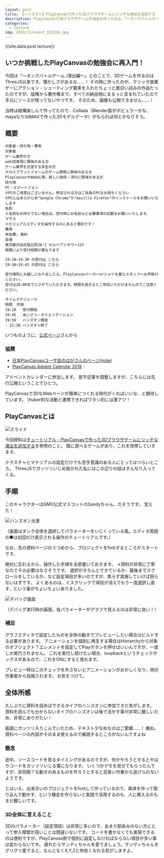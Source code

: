 ```yaml
---
layout: post
title: 【ハンズオン】PlayCanvasで作った3Dブラウザゲームにリッチな演出を追加する
description: PlayCanvasで3Dブラウザゲームの演出を作ってみる。「～タンクバトルゲーム /演出編～」
categories:
  - lecture
img: 2019/11/event_153324.jpg
---
```

{{site.data.post.lecture}}

## いつか挑戦したPlayCanvasの勉強会に再入門！
今回は「～タンクバトルゲーム /演出編～」とのことで、3Dゲームを作るのはThreeJS以来です。懐かしさがあるな……！
その時に作ったのが、クリック放置ゲーにアクション・シューティング要素を入れたちょっと面白い試みの作品だったのですが、版権から著作権まで、すべての納品物にまるっと含まれていたので手元にソースが残ってないやつです。
そのため、画像も公開できません……！

当時は結構楽しんで作ってたので、Collada（Blender製がポピュラーかな、mayaなり3dMAXで作った3Dモデルデータ）がもられば何とかなりそう。

## 概要
```
対象者・持ち物・費用
対象者
ゲーム業界の方
web3D表現に興味のある方
ゲーム業界を志望する学生の方
クロスプラットフォームのゲーム開発に興味のある方
PlayCanvasやWebGL等、新しい技術・流行に興味のある方
持ち物
PC・スマートフォン
※PCのご用意はございません。参加される方はご自身のPCをお持ちください
※PCにはあらかじめ"Google Chrome"か"mozilla Firefox"のインストールをお願いいたします
名刺
※名刺をお持ちでない場合は、受付時にお名前など必要事項の記載をお願いいたします。
マウス
※ビジュアルエディタを操作するのにあると便利です！
費用
参加費: 無料
会場
東京都渋谷区桜丘町26-1 セルリアンタワー11F
時間により受付時間が異なります

19:10~19:30 の受付は こちら
19:30~19:45 の受付は こちら

受付場所にお越しになりましたら、PlayCanvasパーカーorシャツを着たスタッフへお声掛けください。
受付は20:00までとさせていただきます。時間を過ぎるとご参加いただけませんのでご注意ください。

タイムスケジュール
時間	内容
19:10	受付開始
19:45	あいさつ・オリエンテーション
19:50	ハンズオン開始
- 21:30	ハンズオン終了
```
いつものように、[公式ページ](https://playcanvasjp.connpass.com/event/153324/)さんから

### 協賛
- [日本PlayCanvasユーザ会のはがさんのページ(note)](https://note.com/tmp_haga/n/ncb260cce90f4)
- [PlayCanvas Advent Calendar 2019](https://qiita.com/advent-calendar/2019/playcanvas)：

アドベントカレンダーに参加します。
若干記事を調整しますが、こちらには先行公開ということでひとつ。

PlayCanvasで3DなWebページが簡単につくれる時代がくればいいな、と期待しています。
Vtuber的な活動と連携できればワタシ的には激アツ！

## PlayCanvasとは
![スライド]({{site.baseurl}}/{{site.data.path.img}}/2019/11/playcanvas_slide.jpg)

今回資料は[チュートリアル - PlayCanvasで作った3Dブラウザゲームにリッチな演出を追加する](https://support.playcanvas.jp/hc/ja/articles/360038014674-チュートリアル-PlayCanvasで作った3Dブラウザゲームにリッチな演出を追加する-1-10)を参照のこと。
既に遊べるゲームがあり、これを改修していきます。

テクスチャとマテリアルの設定だけでも苦手意識のある人にとってはつらいところ。
ThreeJSでガッツリいじめ抜かれた私にはこの辺りの話はすんなり入ってくる。

## 手順
このキャラクターはGMO公式マスコットのSandyちゃん、だそうです。
覚えた！

![ハンズオン光景]({{site.baseurl}}/{{site.data.path.img}}/2019/11/handson.jpg)

（画面はタンク全体を選択してパラメーターをいじくっている風。エディタ周囲の●は初回だけ表示される操作のチュートリアルです。）

なお、先の資料ページの３つめから、プロジェクトをforkするところがスタートです。

絶対に忘れるから、操作した手順を全部書いておきます。
→資料が非常に丁寧なのでその必要はなさそうです。
選択がきちんとできているか、最後までスクロールをしているか、など設定項目が多いのですが、焦らず実施していけば困らないはずです。
よくあるのは、ミスクリックで項目が消えてもう一度選択し直す、という事がちょいちょいありました。

![デバッグ画面]({{site.baseurl}}/{{site.data.path.img}}/2019/11/playcanvas_live.jpg)

（デバッグ実行時の画面。各パラメーターがグラフで見えるのは非常に良い！）

### 補足
グラフエディタで設定したものを全体の動きでプレビューしたい場合はビルドする必要があります。
アニメーションを個別に再生する場合はHierarchyから対象のオブジェクト？エレメントを指定してPlayボタンを押せばいいんですが、一度しか実行されません。
これを実行し続けたい場合、loopbackというチェックボックスがあるので、これをONにすると見れます。

プレビュー時はこのチェックを外さないとアニメーションがおかしくなり、他の作業者から指摘されます。
お気をつけて。

## 全体所感
久しぶりに資料を読めばできるタイプのハンズオンに参加できた気がします。
資料を読んでも分からないタイプのハンズオンは後で活かす事が非常に難しいため、非常にありがたい！

画面にガッツリ入りこんでいたため、テキスト少なめなのはご愛嬌……！
概ね、資料ページの内容がそのまま使えるので解説するところがないんですよね

### 懸念
途中、ソースコードを見るタイミングがあるのですが、何かやろうとするとやはりコードをガッツリいじる事になります。
いくつかデモを見せてもらったんですが、非同期？な動きのあるものを作ろうとすると泥臭い作業から逃げられないようです。

とはいえ、出来合いのプロジェクトをforkして作っているので、素体を作って取り込んで動かす、という機会を作らないと実践で活用するのも、人に教えるのもまだ難しいです。

### 3D全体に言えること
3Dのパラメーター（設定項目）は非常に多いので、あまり馴染みのない方にとって参入障壁が高いことは間違いないです。
コードを書かなくても実現できるのは便利ですが、PlayCanvas側で個別に設定しなければならない項目が多い事は変わらないです。
疲れたらサンディちゃんを愛でましょう。サンディちゃんをグリグリ愛でると、なんとなくX,Y,Zと仲良くなれる気がしますよ。
